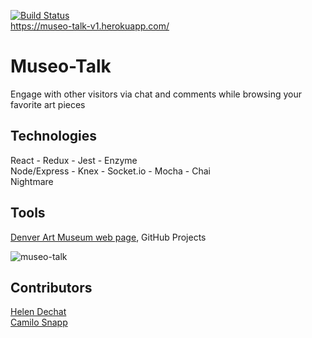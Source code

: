 [![Build Status](https://travis-ci.org/CamArturo/Museo-Talk.svg?branch=master)](https://travis-ci.org/CamArturo/Museo-Talk)   
 https://museo-talk-v1.herokuapp.com/
# Museo-Talk
Engage with other visitors via chat and comments while browsing your favorite art pieces

## Technologies
React - Redux - Jest - Enzyme  
Node/Express - Knex - Socket.io - Mocha - Chai   
Nightmare

## Tools
[Denver Art Museum web page](https://denverartmuseum.org/collection/), GitHub Projects   

![museo-talk](https://user-images.githubusercontent.com/33009555/43737827-daee0b64-997f-11e8-9299-4ba730c2d56f.gif)
 
 ## Contributors
[Helen Dechat](https://github.com/hdechat)   
[Camilo Snapp](https://github.com/CamArturo)

